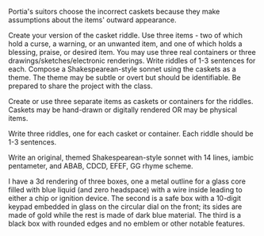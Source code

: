 Portia's suitors choose the incorrect caskets because they make assumptions about the items' outward appearance.

Create your version of the casket riddle. Use three items - two of which hold a curse, a warning, or an unwanted item, and one of which holds a blessing, praise, or desired item. You may use three real containers or three drawings/sketches/electronic renderings. Write riddles of 1-3 sentences for each. Compose a Shakespearean-style sonnet using the caskets as a theme. The theme may be subtle or overt but should be identifiable. Be prepared to share the project with the class.

Create or use three separate items as caskets or containers for the riddles. Caskets may be hand-drawn or digitally rendered OR may be physical items.

Write three riddles, one for each casket or container. Each riddle should be 1-3 sentences.

Write an original, themed Shakespearean-style sonnet with 14 lines, iambic pentameter, and ABAB, CDCD, EFEF, GG rhyme scheme.


I have a 3d rendering of three boxes, one a metal outline for a glass core filled with blue liquid (and zero headspace) with a wire inside leading to either a chip or ignition device. The second is a safe box with a 10-digit keypad embedded in glass on the circular dial on the front; its sides are made of gold while the rest is made of dark blue material. The third is a black box with rounded edges and no emblem or other notable features.